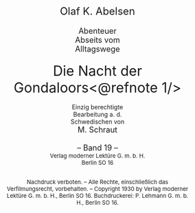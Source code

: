 <div style="font-size: x-large; text-align: center;">Olaf K. Abelsen</div>

<div style="font-size: large; text-align: center; white-space: pre;">
Abenteuer
Abseits vom
Alltagswege

</div>

<div style="font-size: xx-large; text-align: center;">Die Nacht der Gondaloors<@refnote 1/></div>

<div style="text-align: center; white-space: pre;">
Einzig berechtigte
Bearbeitung a. d.
Schwedischen von
</div>

<div style="font-size: large; text-align: center;">M. Schraut</div>

<div style="font-size: large; text-align: center; white-space: pre-wrap;">
– Band 19 –
</div>

<div style="font-size: small; text-align: center; white-space: pre-wrap;">Verlag moderner Lektüre G. m. b. H.
Berlin SO 16
 

Nachdruck verboten. – Alle Rechte, einschließlich das Verfilmungsrecht, vorbehalten. – Copyright 1930 by Verlag moderner Lektüre G. m. b. H., Berlin SO 16.
Buchdruckerei: P. Lehmann G. m. b. H., Berlin SO 16.</div>

